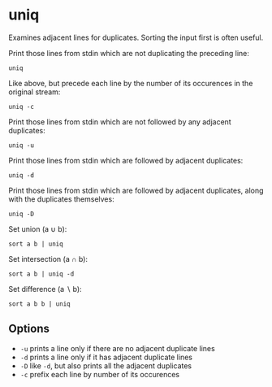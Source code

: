 # uniq

Examines adjacent lines for duplicates. Sorting the input first is
often useful.

Print those lines from stdin which are not duplicating the preceding
line:

`uniq`

Like above, but precede each line by the number of its occurences in
the original stream:

`uniq -c`

Print those lines from stdin which are not followed by any adjacent
duplicates:

`uniq -u`

Print those lines from stdin which are followed by adjacent duplicates:

`uniq -d`

Print those lines from stdin which are followed by adjacent duplicates,
along with the duplicates themselves:

`uniq -D`

Set union (a ∪ b):

`sort a b | uniq`

Set intersection (a ∩ b):

`sort a b | uniq -d`

Set difference (a ∖ b):

`sort a b b | uniq`

## Options

* `-u` prints a line only if there are no adjacent duplicate lines
* `-d` prints a line only if it has adjacent duplicate lines
* `-D` like `-d`, but also prints all the adjacent duplicates
* `-c` prefix each line by number of its occurences
